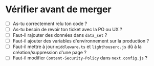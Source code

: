 # Vérifier avant de merger

- [ ] As-tu correctement relu ton code ?
- [ ] As-tu besoin de revoir ton ticket avec la PO ou UX ?
- [ ] Faut-il rajouter des données dans `data_set` ?
- [ ] Faut-il ajouter des variables d'environnement sur la production ?
- [ ] Faut-il mettre à jour `middleware.ts` et `lighthouserc.js` dû à la création/suppression d'une page ?
- [ ] Faut-il modifier `Content-Security-Policy` dans `next.config.js` ?
